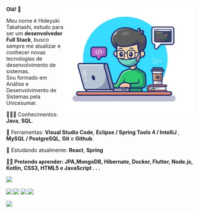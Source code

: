 <!DOCTYPE html>
<html lang="pt-br">
  <head>
    <meta charset="UTF-8" />
    <meta http-equiv="X-UA-Compatible" content="IE=edge" />
    <meta name="viewport" content="width=device-width, initial-scale=1.0" />

  </head>
  <body>
    <article
      class="markdown-body entry-content container-lg f5"
      itemprop="text"
    >
      <p>
        <a
          target="_blank"
          rel="noopener noreferrer"
          href="https://github.com/Dev-HideyukiTakahashi/Dev-HideyukiTakahashi/blob/main/img/programador.png"
          ><img
            src="https://github.com/Dev-HideyukiTakahashi/Dev-HideyukiTakahashi/blob/main/img/programador.png"
            align="right"
            width="350px"
            style="max-width: 100%"
        /></a>        
      </p>
      <p align="left">
        <strong
          >Olá!
          <g-emoji
            class="g-emoji"
            alias="wave"
            fallback-src="https://github.githubassets.com/images/icons/emoji/unicode/1f44b.png"
            >👋</g-emoji
          ></strong
        >
      </p>
      <p align="left">
        Meu nome é Hideyuki Takahashi, estudo para ser um
        <strong>desenvolvedor Full Stack</strong>, busco sempre me atualizar e
        conhecer novas tecnologias de desenvolvimento de sistemas.<br />
        Sou formado em Análise e Desenvolvimento de Sistemas pela Unicesumar.
      </p>
      <p align="left">
        <g-emoji
          class="g-emoji"
          alias="rocket"
          fallback-src="https://github.githubassets.com/images/icons/emoji/unicode/1f680.png"
          >👨🏽‍💻</g-emoji
        >
        Conhecimentos: <strong>Java</strong>, <strong>SQL</strong>.
      </p>
      <p align="left">
        <g-emoji
          class="g-emoji"
          alias="hammer_and_wrench"
          fallback-src="https://github.githubassets.com/images/icons/emoji/unicode/1f6e0.png"
          >🔨</g-emoji
        >
        Ferramentas: <strong>Visual Studio Code</strong>,
        <strong>Eclipse / Spring Tools 4 / IntelliJ </strong>,
        <strong>MySQL / PostgreSQL</strong>, <strong>Git</strong> e
        <strong>Github</strong>.
      </p>
      <p align="left">
        <g-emoji
          class="g-emoji"
          alias="seedling"
          fallback-src="https://github.githubassets.com/images/icons/emoji/unicode/1f331.png"
          >🌱</g-emoji
        >
        Estudando atualmente: <strong>React</strong>, <strong>Spring<strong>
      </p>
      <p align="left">
        <g-emoji
          class="g-emoji"
          alias="star_struck"
          fallback-src="https://github.githubassets.com/images/icons/emoji/unicode/1f929.png"
          >👨‍🎓</g-emoji
        >
        Pretendo aprender: <strong>JPA</strong>,<strong>MongoDB</strong>, <strong>Hibernate</strong>,
        <strong>Docker</strong>, <strong>Flutter</strong>,
        <strong>Node.js</strong>, <strong>Kotlin</strong>,
        <strong>CSS3</strong>, <strong>HTML5</strong> e <strong>JavaScript</strong> . . .
      </p>
      <div class="curriculo" >
        <a
          href="https://dev-hideyukitakahashi.github.io/#home"
          rel="nofollow"
          target="_blank"
          ><img
          src="https://img.shields.io/badge/Meu-Currículo-sucess"
          style="max-width: 100%";
        /></a>
      </div>   
      <p align="left">
        <a href="mailto:dev.hideyukitakahashi@gmail.com"
          ><img
            src="https://camo.githubusercontent.com/571384769c09e0c66b45e39b5be70f68f552db3e2b2311bc2064f0d4a9f5983b/68747470733a2f2f696d672e736869656c64732e696f2f62616467652f476d61696c2d4431343833363f7374796c653d666f722d7468652d6261646765266c6f676f3d676d61696c266c6f676f436f6c6f723d7768697465"
            data-canonical-src="https://img.shields.io/badge/Gmail-D14836?style=for-the-badge&amp;logo=gmail&amp;logoColor=white"
            style="max-width: 100%"
        /></a>
        <a
          href="https://www.linkedin.com/in/dev-hideyukitakahashi/"
          rel="nofollow"
          target="_blank"
          ><img
            src="https://camo.githubusercontent.com/a80d00f23720d0bc9f55481cfcd77ab79e141606829cf16ec43f8cacc7741e46/68747470733a2f2f696d672e736869656c64732e696f2f62616467652f4c696e6b6564496e2d3030373742353f7374796c653d666f722d7468652d6261646765266c6f676f3d6c696e6b6564696e266c6f676f436f6c6f723d7768697465"
            data-canonical-src="https://img.shields.io/badge/LinkedIn-0077B5?style=for-the-badge&amp;logo=linkedin&amp;logoColor=white"
            style="max-width: 100%"
        /></a>
        <a
          href="https://api.whatsapp.com/send?phone=5511942051849"
          rel="nofollow"
          target="_blank"
          ><img
            src="https://camo.githubusercontent.com/d9d4db0a25f6d41d6ef282c6adc2f9bd5b31201ef00ba580f5a945da4063a937/68747470733a2f2f696d672e736869656c64732e696f2f62616467652f57686174734170702d3235443336363f7374796c653d666f722d7468652d6261646765266c6f676f3d7768617473617070266c6f676f436f6c6f723d7768697465"
            data-canonical-src="https://img.shields.io/badge/WhatsApp-25D366?style=for-the-badge&amp;logo=whatsapp&amp;logoColor=white"
            style="max-width: 100%"
        /></a>
                <a
          href="https://facebook.com"
          rel="nofollow"
          target="_blank"
          ><img
            src="https://img.shields.io/badge/Facebook-1877F2?style=for-the-badge&logo=facebook&logoColor=white"
            data-canonical-src="https://img.shields.io/badge/Facebook-1877F2?style=for-the-badge&logo=facebook&logoColor=white"
            style="max-width: 100%"
        /></a>       
      </p>
        <p align="center">
        <img
          align="left"
          src="https://github-readme-stats.anuraghazra1.vercel.app/api/top-langs/?username=Dev-HideyukiTakahashi&layout=compact&theme=dracula"/>
      </p>

  </body>
</html>
